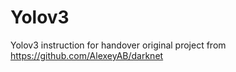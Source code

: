 # Yolov3
Yolov3 instruction for handover
original project from 
https://github.com/AlexeyAB/darknet
